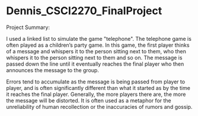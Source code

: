 # Dennis_CSCI2270_FinalProject
 Project Summary:

 I used a linked list to simulate the game "telephone". The telephone game is often played as a children’s party game. In this game, the first player thinks of a message and whispers it to the person sitting next to them, who then whispers it to the person sitting next to them and so on. The message is passed down the line until it eventually reaches the final player who then announces the message to the group. 

Errors tend to accumulate as the message is being passed from player to player, and is often significantly different than what it started as by the time it reaches the final player. Generally, the more players there are, the more the message will be distorted. It is often used as a metaphor for the unreliability of human recollection or the inaccuracies of rumors and gossip.

